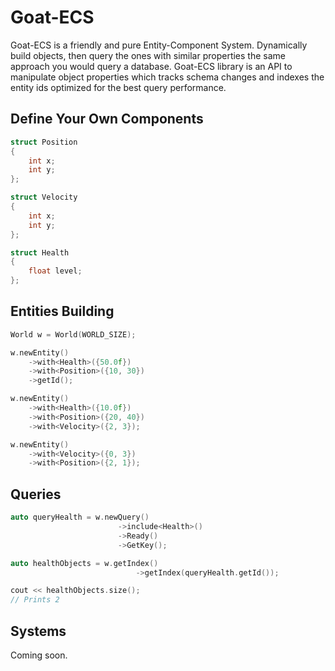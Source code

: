 # Goat-ECS

Goat-ECS is a friendly and pure Entity-Component System. Dynamically build objects, then query the ones with similar properties the same approach you would query a database. Goat-ECS library is an API to manipulate object properties which tracks schema changes and indexes the entity ids optimized for the best query performance.

## Define Your Own Components

```c
struct Position
{
    int x;
    int y;
};

struct Velocity
{
    int x;
    int y;
};

struct Health
{
    float level;
};
```

## Entities Building

```c
World w = World(WORLD_SIZE);

w.newEntity()
    ->with<Health>({50.0f})
    ->with<Position>({10, 30})
    ->getId();

w.newEntity()
    ->with<Health>({10.0f})
    ->with<Position>({20, 40})
    ->with<Velocity>({2, 3});

w.newEntity()
    ->with<Velocity>({0, 3})
    ->with<Position>({2, 1});
```

## Queries

```c
auto queryHealth = w.newQuery()
                        ->include<Health>()
                        ->Ready()
                        ->GetKey();

auto healthObjects = w.getIndex()
                            ->getIndex(queryHealth.getId());

cout << healthObjects.size();
// Prints 2
```

## Systems

Coming soon.
